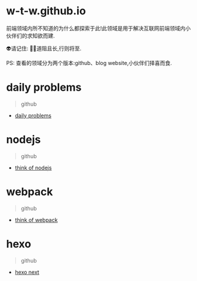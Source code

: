 # w-t-w.github.io

前端领域内所不知道的为什么都探索于此!此领域是用于解决互联网前端领域内小伙伴们的求知欲而建.

👽请记住: 💪🏻道阻且长,行则将至.

PS: 查看的领域分为两个版本:github、blog website,小伙伴们择喜而食.

# daily problems

> github

- <a href='https://github.com/w-t-w/w-t-w.github.io/blob/main/source/_posts/2022-08-30-daily-problems.md'>daily problems</a>

# nodejs

> github

- <a href='https://github.com/w-t-w/w-t-w.github.io/blob/main/source/_posts/2022-08-30-think-of-nodejs.md'>think of nodejs</a>

# webpack

> github

- <a href='https://github.com/w-t-w/w-t-w.github.io/blob/main/source/_posts/2022-08-30-think-of-webpack.md'>think of webpack</a>

# hexo

> github

- <a href='https://github.com/w-t-w/w-t-w.github.io/blob/main/source/_posts/2022-08-30-hexo-next.md'>hexo next</a>